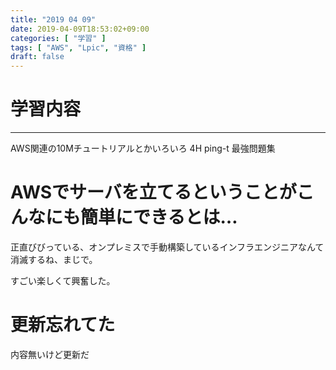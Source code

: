 ```yaml
---
title: "2019 04 09"
date: 2019-04-09T18:53:02+09:00
categories: [ "学習" ]
tags: [ "AWS", "Lpic", "資格" ]
draft: false
---
```

# 学習内容
---
AWS関連の10Mチュートリアルとかいろいろ 4H
ping-t 最強問題集

# AWSでサーバを立てるということがこんなにも簡単にできるとは…
正直びびっている、オンプレミスで手動構築しているインフラエンジニアなんて消滅するね、まじで。

すごい楽しくて興奮した。

# 更新忘れてた
内容無いけど更新だ